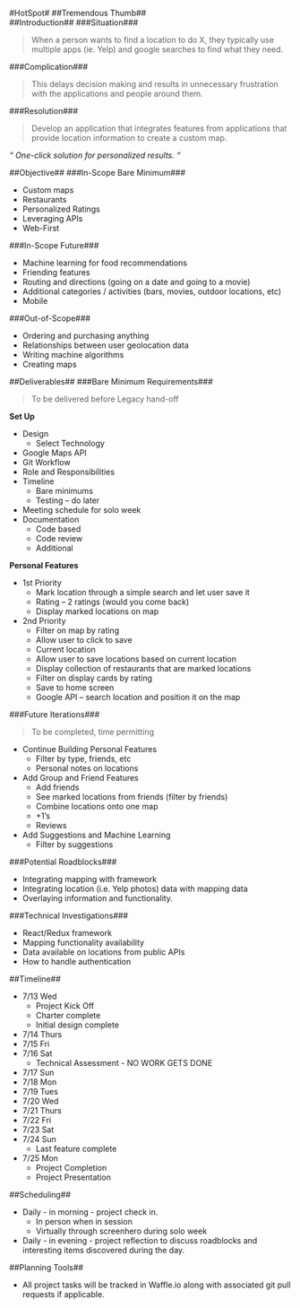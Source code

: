 #HotSpot#
##Tremendous Thumb##
<br>
##Introduction##
###Situation###
> When a person wants to find a location to do X, they typically use multiple apps (ie. Yelp) and google searches to find what they need.

###Complication###
>This delays decision making and results in unnecessary frustration with the applications and people around them.


###Resolution###

>Develop an application that integrates features from applications that provide location information to create a custom map.

<em> “ One-click solution for personalized results. “ </em>

##Objective##
###In-Scope Bare Minimum###
  * Custom maps
  * Restaurants
  * Personalized Ratings
  * Leveraging APIs
  * Web-First

###In-Scope Future###
  * Machine learning for food recommendations
  * Friending features
  * Routing and directions (going on a date and going to a movie)
  * Additional categories / activities (bars, movies, outdoor locations, etc)
  * Mobile

###Out-of-Scope###
  * Ordering and purchasing anything
  * Relationships between user geolocation data
  * Writing machine algorithms
  * Creating maps

##Deliverables##
###Bare Minimum Requirements###
> To be delivered before Legacy hand-off

**Set Up**
  * Design
    * Select Technology
  * Google Maps API
  * Git Workflow
  * Role and Responsibilities
  * Timeline
    * Bare minimums
    * Testing – do later
  * Meeting schedule for solo week
  * Documentation
    * Code based
    * Code review
    * Additional

**Personal Features**
  * 1st Priority
    * Mark location through a simple search and let user save it
    * Rating – 2 ratings (would you come back)
    * Display marked locations on map
  * 2nd Priority
    * Filter on map by rating
    * Allow user to click to save
    * Current location
    * Allow user to save locations based on current location
    * Display collection of restaurants that are marked locations
    * Filter on display cards by rating
    * Save to home screen
    * Google API – search location and position it on the map

###Future Iterations###
> To be completed, time permitting

  * Continue Building Personal Features
    * Filter by type, friends, etc
    * Personal notes on locations
  * Add Group and Friend Features
    * Add friends
    * See marked locations from friends (filter by friends)
    * Combine locations onto one map
    * +1’s
    * Reviews
  * Add Suggestions and Machine Learning
    * Filter by suggestions

###Potential Roadblocks###
* Integrating mapping with framework
* Integrating location (i.e. Yelp photos) data with mapping data
* Overlaying information and functionality.

###Technical Investigations###
* React/Redux framework
* Mapping functionality availability
* Data available on locations from public APIs
* How to handle authentication

##Timeline##
  * 7/13 Wed
    * Project Kick Off
    * Charter complete
    * Initial design complete
  * 7/14 Thurs
  * 7/15 Fri
  * 7/16 Sat
    * Technical Assessment - NO WORK GETS DONE
  * 7/17 Sun
  * 7/18 Mon
  * 7/19 Tues
  * 7/20 Wed
  * 7/21 Thurs
  * 7/22 Fri
  * 7/23 Sat
  * 7/24 Sun
    * Last feature complete
  * 7/25 Mon
    * Project Completion
    * Project Presentation

##Scheduling##
* Daily - in morning - project check in.
  * In person when in session
  * Virtually through screenhero during solo week
* Daily - in evening - project reflection to discuss roadblocks and interesting items discovered during the day.

##Planning Tools##
* All project tasks will be tracked in Waffle.io along with associated git pull requests if applicable.
